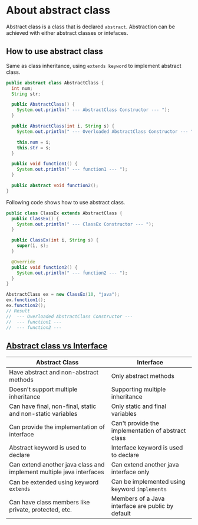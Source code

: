 # About abstract class

Abstract class is a class that is declared `abstract`.
Abstraction can be achieved with either abstract classes or intefaces. 

## How to use abstract class

Same as class inheritance, using `extends keyword` to implement abstract class.

```java
public abstract class AbstractClass {
  int num;
  String str;

  public AbstractClass() {
    System.out.println(" --- AbstractClass Constructor --- ");
  }

  public AbstractClass(int i, String s) {
    System.out.println(" --- Overloaded AbstractClass Constructor --- ");

    this.num = i;
    this.str = s;
  }

  public void function1() {
    System.out.println(" --- function1 --- ");
  }

  public abstract void function2();
}
```

Following code shows how to use abstract class.

```java
public class ClassEx extends AbstractClass {
  public ClassEx() {
    System.out.println(" --- ClassEx Constructor --- ");
  }

  public ClassEx(int i, String s) {
    super(i, s);
  }

  @Override
  public void function2() {
    System.out.println(" --- function2 --- ");
  }
}
```

```java
AbstractClass ex = new ClassEx(10, "java");
ex.function1();
ex.function2();
// Result
//  --- Overloaded AbstractClass Constructor --- 
//  --- function1 --- 
//  --- function2 --- 
```

## [Abstract class vs Interface](https://www.javatpoint.com/difference-between-abstract-class-and-interface)

| Abstract Class | Interface |
| --- | --- |
| Have abstract and non-abstract methods | Only abstract methods |
| Doesn't support multiple inheritance | Supporting multiple inheritance |
| Can have final, non-final, static and non-static variables | Only static and final variables |
| Can provide the implementation of interface | Can't provide the implementation of abstract class |
| Abstract keyword is used to declare | Interface keyword is used to declare |
| Can extend another java class and implement multiple java interfaces | Can extend another java interface only |
| Can be extended using keyword `extends` | Can be implemented using keyword `implements` |
| Can have class members like private, protected, etc. | Members of a Java interface are public by default |

